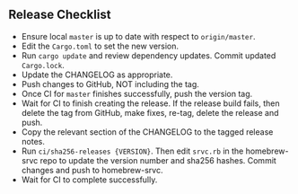 <!-- Based on https://github.com/BurntSushi/ripgrep/blob/87b33c96c02b5d728324632956d301ef3d234f80/RELEASE-CHECKLIST.md -->

Release Checklist
-----------------
* Ensure local `master` is up to date with respect to `origin/master`.
* Edit the `Cargo.toml` to set the new version.
* Run `cargo update` and review dependency updates. Commit updated
  `Cargo.lock`.
* Update the CHANGELOG as appropriate.
* Push changes to GitHub, NOT including the tag.
* Once CI for `master` finishes successfully, push the version tag.
* Wait for CI to finish creating the release. If the release build fails, then
  delete the tag from GitHub, make fixes, re-tag, delete the release and push.
* Copy the relevant section of the CHANGELOG to the tagged release notes.
* Run `ci/sha256-releases {VERSION}`. Then edit
  `srvc.rb` in the homebrew-srvc repo to update the version number and sha256 hashes.
  Commit changes and push to homebrew-srvc.
* Wait for CI to complete successfully.
